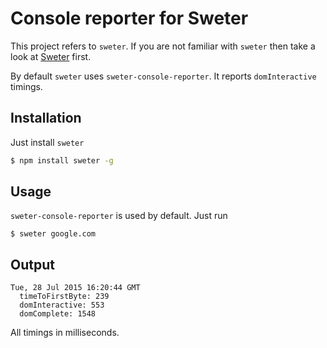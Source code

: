 # Console reporter for Sweter

This project refers to ``sweter``. If you are not familiar with ``sweter`` then take a look at [Sweter](https://github.com/msn0/sweter) first.

By default `sweter` uses `sweter-console-reporter`. It reports `domInteractive` timings.

## Installation

Just install `sweter`

```sh
$ npm install sweter -g
```

## Usage

`sweter-console-reporter` is used by default. Just run

```
$ sweter google.com
```

## Output

```
Tue, 28 Jul 2015 16:20:44 GMT
  timeToFirstByte: 239
  domInteractive: 553
  domComplete: 1548
```

All timings in milliseconds.